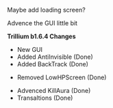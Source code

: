Maybe add loading screen?

Advence the GUI little bit

**Trillium b1.6.4 Changes**
+ New GUI
+ Added AntiInvisible (Done)
+ Added BackTrack (Done)

- Removed LowHPScreen (Done)

* Advenced KillAura (Done)
* Transaltions (Done)
